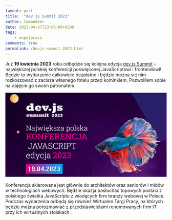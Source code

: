 ```yaml
---
layout: post
title:  "dev.js Summit 2023"
author: Comandeer
date: 2023-04-07T23:06:00+0200
tags: 
    - wspolpraca
comments: true
permalink: /devjs-summit-2023.html
---
```


Już <b>19 kwietnia 2023</b> roku odbędzie się kolejna edycja [dev.js Summit](https://devjssummit.pl/) – największej polskiej konferencji poświęconej JavaScriptowi i frontendowi! Będzie to wydarzenie całkowicie bezpłatne i będzie można się nim rozkoszować z zacisza własnego fotelu przed kominkiem. Pozwoliłem sobie na objęcie go swoim patronatem.

<a href="https://devjssummit.pl/">
    <picture class="figure">
        <source srcset="/assets/images/devjs-summit-2023/banner.avif" type="image/avif">
        <source srcset="/assets/images/devjs-summit-2023/banner.webp" type="image/webp">
        <img src="/assets/images/devjs-summit-2023/banner.png" alt="Zarezerwuj bilet na dev.js Summit 2023" class="figure__image">
    </picture>
</a>

Konferencja skierowana jest głównie do architektów oraz seniorów i midów w technologiach webowych. Będzie okazja posłuchać topowych postaci z polskiego światka JavaScriptu z wiodących firm branży webowej w Polsce. Podczas wydarzenia odbędą się również Wirtualne Targi Pracy, na których będzie można porozmawiać z przedstawicielami renomowanych firm IT przy ich wirtualnych stoiskach.

